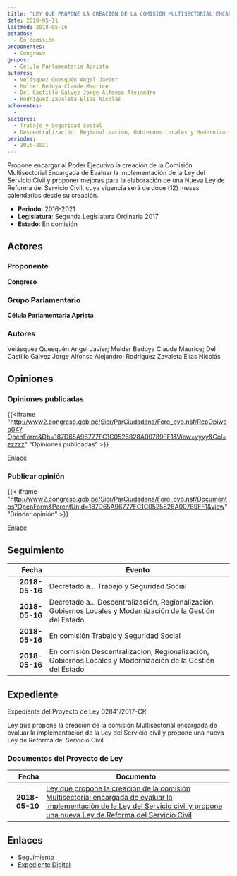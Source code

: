```yaml
---
title: "LEY QUE PROPONE LA CREACIÓN DE LA COMISIÓN MULTISECTORIAL ENCARGADA DE EVALUAR LA IMPLEMENTACIÓN DE LA LEY DEL SERVICIO CIVIL Y PROPONER UNA NUEVA LEY DE REFORMA DEL SERVICIO CIVIL"
date: 2018-05-11
lastmod: 2018-05-16
estados: 
  - En comisión
proponentes: 
  - Congreso
grupos: 
  - Célula Parlamentaria Aprista
autores: 
  - Velásquez Quesquén Angel Javier
  - Mulder Bedoya Claude Maurice
  - Del Castillo Gálvez Jorge Alfonso Alejandro
  - Rodríguez Zavaleta Elías Nicolás
adherentes: 
  - 
sectores: 
  - Trabajo y Seguridad Social
  - Descentralización, Regionalización, Gobiernos Locales y Modernización de la Gestión del Estado
periodos: 
  - 2016-2021
---
```


Propone encargar al Poder Ejecutivo la creación de la Comisión Multisectorial Encargada de Evaluar la implementación de la Ley del Servicio Civil y proponer mejoras para la elaboración de una Nueva Ley de Reforma del Servicio Civil, cuya vigencia será de doce (12) meses calendarios desde su creación.

- **Periodo**: 2016-2021
- **Legislatura**: Segunda Legislatura Ordinaria 2017
- **Estado**: En comisión

## Actores

### Proponente

**Congreso**

### Grupo Parlamentario

**Célula Parlamentaria Aprista**

### Autores

Velásquez Quesquén Angel Javier; Mulder Bedoya Claude Maurice; Del Castillo Gálvez Jorge Alfonso Alejandro; Rodríguez Zavaleta Elías Nicolás


## Opiniones

### Opiniones publicadas

{{<iframe "http://www2.congreso.gob.pe/Sicr/ParCiudadana/Foro_pvp.nsf/RepOpiweb04?OpenForm&Db=187D65A96777FC1C0525828A00789FF1&View=yyyy&Col=zzzzz" "Opiniones publicadas" >}}

[Enlace](http://www2.congreso.gob.pe/Sicr/ParCiudadana/Foro_pvp.nsf/RepOpiweb04?OpenForm&Db=187D65A96777FC1C0525828A00789FF1&View=yyyy&Col=zzzzz)
### Publicar opinión

{{< iframe "http://www2.congreso.gob.pe/Sicr/ParCiudadana/Foro_pvp.nsf/Documentos?OpenForm&ParentUnid=187D65A96777FC1C0525828A00789FF1&view" "Brindar opinión" >}}

[Enlace](http://www2.congreso.gob.pe/Sicr/ParCiudadana/Foro_pvp.nsf/Documentos?OpenForm&ParentUnid=187D65A96777FC1C0525828A00789FF1&view)

## Seguimiento

| Fecha | Evento |
|------:|--------|
| **2018-05-16** | Decretado a... Trabajo y Seguridad Social|
| **2018-05-16** | Decretado a... Descentralización, Regionalización, Gobiernos Locales y Modernización de la Gestión del Estado|
| **2018-05-16** | En comisión Trabajo y Seguridad Social|
| **2018-05-16** | En comisión Descentralización, Regionalización, Gobiernos Locales y Modernización de la Gestión del Estado|


## Expediente

Expediente del Proyecto de Ley 02841/2017-CR

Ley que propone la creación de la comisión Multisectorial encargada de evaluar la implementación de la Ley del Servicio civil y propone una nueva Ley de Reforma del Servicio Civil


### Documentos del Proyecto de Ley

| Fecha | Documento |
|------:|--------|
| **2018-05-10** | [Ley que propone la creación de la comisión Multisectorial encargada de evaluar la implementación de la Ley del Servicio civil y propone una nueva Ley de Reforma del Servicio Civil](http://www.leyes.congreso.gob.pe/Documentos/2016_2021/Proyectos_de_Ley_y_de_Resoluciones_Legislativas/PL0284120180511..pdf) |

## Enlaces 

- [Seguimiento](http://www2.congreso.gob.pehttp://www2.congreso.gob.pe/Sicr/TraDocEstProc/CLProLey2016.nsf/f7fff46988ca05b1052578e100829cc7/930cf87203d92c080525828a0059c32c?OpenDocument)
- [Expediente Digital](http://www2.congreso.gob.pehttp://www2.congreso.gob.pe/Sicr/TraDocEstProc/CLProLey2016.nsf/f7fff46988ca05b1052578e100829cc7/930cf87203d92c080525828a0059c32c?OpenDocument&Click=05257FB7005EB655.eb71d0cf91d8294e05256cdf006b5706/$Body/0.1C6C)
